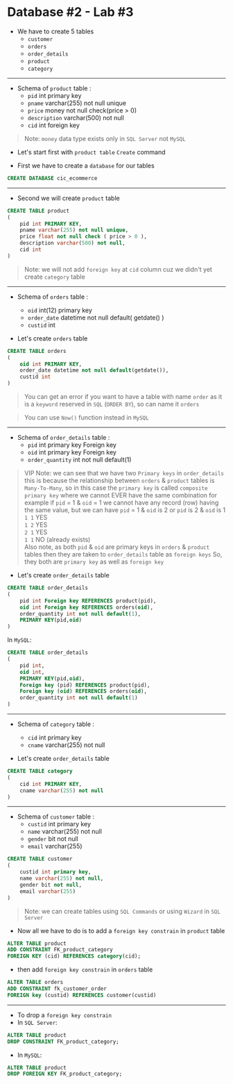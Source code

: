 # Database #2 - Lab #3

- We have to create 5 tables
    - `customer`
    - `orders`
    - `order_details`
    - `product`
    - `category`

<hr>

- Schema of `product` table :
  - `pid` int primary key
  - `pname` varchar(255) not null unique
  - `price` money not null check(price > 0)
  - `description` varchar(500) not null
  - `cid` int foreign key

> Note: `money` data type exists only in `SQL Server` not `MySQL` 

- Let's start first with `product table` `Create` command


- First we have to create a `database` for our tables
````SQL
CREATE DATABASE cic_ecommerce
````
<hr>

- Second we will create `product` table
````SQL
CREATE TABLE product
(
    pid int PRIMARY KEY,
    pname varchar(255) not null unique,
    price float not null check ( price > 0 ),
    description varchar(500) not null,
    cid int 
)
````
> Note: we will not add `foreign key` at `cid` column cuz we didn't yet create `category` table

<hr>

- Schema of `orders` table :
    - `oid` int(12) primary key
    - `order_date` datetime not null default( getdate() )
    - `custid` int


- Let's create `orders` table
````SQL
CREATE TABLE orders
(
    oid int PRIMARY KEY,
    order_date datetime not null default(getdate()),
    custid int
)
````
> You can get an error if you want to have a table with name `order`
as it is a `keyword` reserved in `SQL` (`ORDER BY`), so can name it `orders`
    
> You can use `Now()` function instead in `MySQL`
<hr>

- Schema of `order_details` table :
    - `pid` int primary key Foreign key
    - `oid` int primary key Foreign key
    - `order_quantity` int not null default(1)

> VIP Note: we can see that we have two `Primary keys` in `order_details`
this is because the relationship between `orders` & `product` tables is
`Many-To-Many`, so in this case the `primary key` is called `composite primary key`
where we cannot EVER have the same combination for example if `pid` = 1 & `oid` = 1
we cannot have any record (row) having the same value, but we can have `pid` = 1 & `oid` is 2
or `pid` is 2 & `oid` is 1  <br>
`1 1` YES <br>
`1 2` YES <br>
`2 1` YES <br>
`1 1` NO (already exists) <br>
Also note, as both `pid` & `oid` are primary keys in `orders` & `product` tables then
they are taken to `order_details` table as `foreign keys`
So, they both are `primary key` as well as `foreign key`

- Let's create `order_details` table
````SQL
CREATE TABLE order_details
(
    pid int Foreign key REFERENCES product(pid),
    oid int Foreign key REFERENCES orders(oid),
    order_quantity int not null default(1),
    PRIMARY KEY(pid,oid)
)
````

In `MySQL`:
````SQL
CREATE TABLE order_details
(
    pid int,
    oid int,
    PRIMARY KEY(pid,oid),
    Foreign key (pid) REFERENCES product(pid),
    Foreign key (oid) REFERENCES orders(oid),
    order_quantity int not null default(1)
)
````
<hr>

- Schema of `category` table :
    - `cid` int primary key 
    - `cname` varchar(255) not null

- Let's create `order_details` table
````SQL
CREATE TABLE category
(
    cid int PRIMARY KEY,
    cname varchar(255) not null
)
````
<hr>

- Schema of `customer` table :
    - `custid` int primary key
    - `name` varchar(255) not null
    - `gender` bit not null
    - `email` varchar(255)

````SQL
CREATE TABLE customer
(
    custid int primary key,
    name varchar(255) not null,
    gender bit not null,
    email varchar(255)
)
````

> Note: we can create tables using `SQL Commands` or using `Wizard` in `SQL Server`

- Now all we have to do is to add a `foreign key constrain` in `product` table

````SQL
ALTER TABLE product
ADD CONSTRAINT FK_product_category
FOREIGN KEY (cid) REFERENCES category(cid);
````

- then add `foreign key constrain` in `orders` table
````SQL
ALTER TABLE orders
ADD CONSTRAINT fk_customer_order
FOREIGN key (custid) REFERENCES customer(custid)
````

<hr>

- To drop a `foreign key constrain`
- In `SQL Server`:
````SQL
ALTER TABLE product
DROP CONSTRAINT FK_product_category;
````

-  In `MySQL`:
````SQL
ALTER TABLE product
DROP FOREIGN KEY FK_product_category;
````

